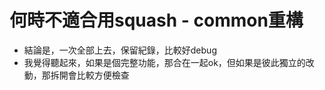 # 何時不適合用squash - common重構
- 結論是，一次全部上去，保留紀錄，比較好debug
- 我覺得聽起來，如果是個完整功能，那合在一起ok，但如果是彼此獨立的改動，那拆開會比較方便檢查
